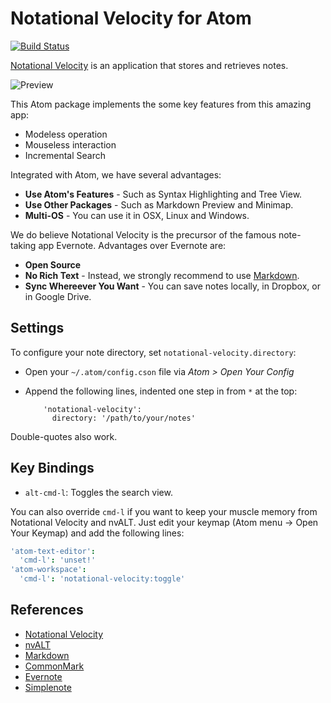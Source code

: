 # Notational Velocity for Atom

[![Build Status][3]][4]

[Notational Velocity][1] is an application that stores and retrieves notes.

![Preview][5]

This Atom package implements the some key features from this amazing app:

- Modeless operation
- Mouseless interaction
- Incremental Search

Integrated with Atom, we have several advantages:

- __Use Atom's Features__ - Such as Syntax Highlighting and Tree View.
- __Use Other Packages__ - Such as Markdown Preview and Minimap.
- __Multi-OS__ - You can use it in OSX, Linux and Windows.

We do believe Notational Velocity is the precursor of the famous note-taking app Evernote. Advantages over Evernote are:

- __Open Source__
- __No Rich Text__ - Instead, we strongly recommend to use [Markdown][2].
- __Sync Whereever You Want__ - You can save notes locally, in Dropbox, or in Google Drive.

## Settings

To configure your note directory, set `notational-velocity.directory`:

* Open your `~/.atom/config.cson` file via *Atom > Open Your Config*
* Append the following lines, indented one step in from `*` at the top:

          'notational-velocity':
            directory: '/path/to/your/notes'

Double-quotes also work.

## Key Bindings

- `alt-cmd-l`: Toggles the search view.

You can also override `cmd-l` if you want to keep your muscle memory from Notational Velocity and nvALT. Just edit your keymap (Atom menu -> Open Your Keymap) and add the following lines:

```cson
'atom-text-editor':
  'cmd-l': 'unset!'
'atom-workspace':
  'cmd-l': 'notational-velocity:toggle'
```

## References

- [Notational Velocity](http://notational.net/)
- [nvALT](http://brettterpstra.com/projects/nvalt/)
- [Markdown](http://daringfireball.net/projects/markdown/)
- [CommonMark](http://commonmark.org/)
- [Evernote](https://evernote.com/)
- [Simplenote](http://simplenote.com/)

[1]: http://notational.net/
[2]: http://daringfireball.net/projects/markdown/syntax
[3]: https://travis-ci.org/seongjaelee/notational-velocity.svg?branch=master
[4]: https://travis-ci.org/seongjaelee/notational-velocity
[5]: https://cloud.githubusercontent.com/assets/948301/7246990/2e2b4c6e-e7b9-11e4-93b0-57954e011e81.gif
